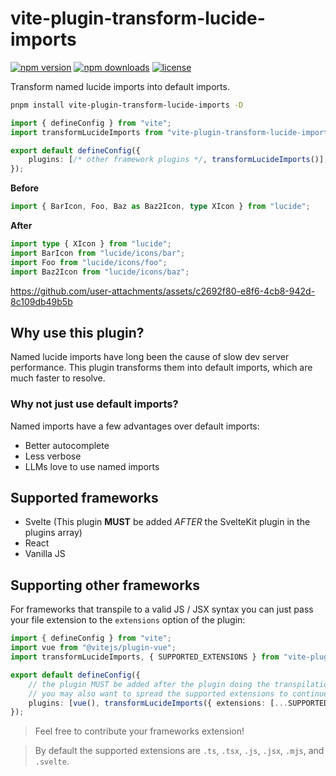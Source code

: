 # vite-plugin-transform-lucide-imports

[![npm version](https://flat.badgen.net/npm/v/vite-plugin-transform-lucide-imports?color=pink)](https://npmjs.com/package/vite-plugin-transform-lucide-imports)
[![npm downloads](https://flat.badgen.net/npm/dm/vite-plugin-transform-lucide-imports?color=pink)](https://npmjs.com/package/vite-plugin-transform-lucide-imports)
[![license](https://flat.badgen.net/github/license/ieedan/vite-plugin-transform-lucide-imports?color=pink)](https://github.com/ieedan/vite-plugin-transform-lucide-imports/blob/main/LICENSE)

Transform named lucide imports into default imports.

```sh
pnpm install vite-plugin-transform-lucide-imports -D
```

```ts
import { defineConfig } from "vite";
import transformLucideImports from "vite-plugin-transform-lucide-imports";

export default defineConfig({
	plugins: [/* other framework plugins */, transformLucideImports()],
});
```

**Before**

```ts
import { BarIcon, Foo, Baz as Baz2Icon, type XIcon } from "lucide";
```

**After**

```ts
import type { XIcon } from "lucide";
import BarIcon from "lucide/icons/bar";
import Foo from "lucide/icons/foo";
import Baz2Icon from "lucide/icons/baz";
```

https://github.com/user-attachments/assets/c2692f80-e8f6-4cb8-942d-8c109db49b5b

## Why use this plugin?

Named lucide imports have long been the cause of slow dev server performance. This plugin transforms them into default imports, which are much faster to resolve.

### Why not just use default imports?

Named imports have a few advantages over default imports:

-   Better autocomplete
-   Less verbose
-   LLMs love to use named imports

## Supported frameworks

-   Svelte (This plugin **MUST** be added _AFTER_ the SvelteKit plugin in the plugins array)
-   React
-   Vanilla JS

## Supporting other frameworks

For frameworks that transpile to a valid JS / JSX syntax you can just pass your file extension to the `extensions` option of the plugin:

```ts
import { defineConfig } from "vite";
import vue from "@vitejs/plugin-vue";
import transformLucideImports, { SUPPORTED_EXTENSIONS } from "vite-plugin-transform-lucide-imports";

export default defineConfig({
	// the plugin MUST be added after the plugin doing the transpilation
	// you may also want to spread the supported extensions to continue to support other extensions
	plugins: [vue(), transformLucideImports({ extensions: [...SUPPORTED_EXTENSIONS, ".vue"] })],
});
```

> Feel free to contribute your frameworks extension!

> By default the supported extensions are `.ts`, `.tsx`, `.js`, `.jsx`, `.mjs`, and `.svelte`.
